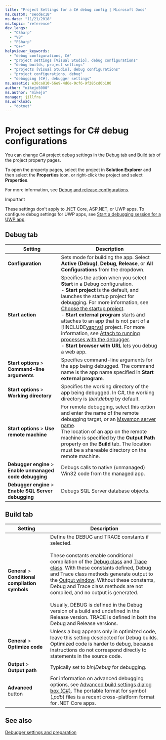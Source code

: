 ```yaml
---
title: "Project Settings for a C# debug config | Microsoft Docs"
ms.custom: "seodec18"
ms.date: "11/21/2018"
ms.topic: "reference"
dev_langs: 
  - "CSharp"
  - "VB"
  - "FSharp"
  - "C++"
helpviewer_keywords: 
  - "debug configurations, C#"
  - "project settings [Visual Studio], debug configurations"
  - "debug builds, project settings"
  - "projects [Visual Studio], debug configurations"
  - "project configurations, debug"
  - "debugging [C#], debugger settings"
ms.assetid: e30ca810-66e9-4d6e-9cf6-9f285cd0b100
author: "mikejo5000"
ms.author: "mikejo"
manager: jillfra
ms.workload: 
  - "dotnet"
---
```

# Project settings for  C# debug configurations

You can change C# project debug settings in the [Debug tab](#debug-tab) and [Build tab](#build-tab) of the project property pages. 

To open the property pages, select the project in **Solution Explorer** and then select the **Properties** icon, or right-click the project and select **Properties**.

For more information, see [Debug and release configurations](how-to-set-debug-and-release-configurations.md). 

>[!IMPORTANT]
>These settings don't apply to .NET Core, ASP.NET, or UWP apps. To configure debug settings for UWP apps, see [Start a debugging session for a UWP app](start-a-debugging-session-for-a-store-app-in-visual-studio-vb-csharp-cpp-and-xaml.md).  
  
## Debug tab  
  
|Setting|Description|
|-------------------------------------| - |
| **Configuration** | Sets mode for building the app. Select **Active (Debug)**, **Debug**, **Release**, or **All Configurations** from the dropdown. |
| **Start action** | Specifies the action when you select **Start** in a Debug configuration.<br />- **Start project** is the default, and launches the startup project for debugging. For more information, see [Choose the startup project](/previous-versions/visualstudio/visual-studio-2010/0s590bew(v=vs.100)).<br />- **Start external program** starts and attaches to an app that is not part of a [!INCLUDE[vsprvs](../code-quality/includes/vsprvs_md.md)] project. For more information, see [Attach to running processes with the debugger](attach-to-running-processes-with-the-visual-studio-debugger.md).<br />- **Start browser with URL** lets you debug a web app. |
| **Start options** > **Command-line arguments** | Specifies command-line arguments for the app being debugged. The command name is the app name specified in **Start external program**. |
| **Start options** > **Working directory** | Specifies the working directory of the app being debugged. In C#, the working directory is *\bin\debug* by default.
| **Start options** > **Use remote machine**|For remote debugging, select this option and enter the name of the remote debugging target, or an [Msvsmon server name](../debugger/remote-debugging.md). <br />The location of an app on the remote machine is specified by the **Output Path** property on the **Build** tab. The location must be a shareable directory on the remote machine. 
| **Debugger engine** > **Enable unmanaged code debugging** | Debugs calls to native (unmanaged) Win32 code from the managed app. |
| **Debugger engine** > **Enable SQL Server debugging** | Debugs SQL Server database objects. |
  
## Build tab  
  
|Setting|Description|  
|-------------|-----------------|  
|**General** > **Conditional compilation symbols**|Define the DEBUG and TRACE constants if selected.<br /><br /> These constants enable conditional compilation of the [Debug class](/dotnet/api/system.diagnostics.debug) and [Trace class](/dotnet/api/system.diagnostics.trace). With these constants defined, Debug and Trace class methods generate output to the [Output window](../ide/reference/output-window.md). Without these constants, Debug and Trace class methods are not compiled, and no output is generated.<br /><br />Usually, DEBUG is defined in the Debug version of a build and undefined in the Release version. TRACE is defined in both the Debug and Release versions.|  
|**General** > **Optimize code**|Unless a bug appears only in optimized code, leave this setting deselected for Debug builds. Optimized code is harder to debug, because instructions do not correspond directly to statements in the source code.|  
|**Output** > **Output path**|Typically set to *bin\Debug* for debugging.|
|**Advanced** button|For information on advanced debugging options, see [Advanced build settings dialog box (C#)](../ide/reference/advanced-build-settings-dialog-box-csharp.md). The portable format for symbol (*.pdb*) files is a recent cross-platform format for .NET Core apps. 
  
## See also  
 [Debugger settings and preparation](../debugger/debugger-settings-and-preparation.md)